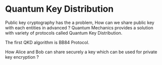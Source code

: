 # Quantum Key Distribution

Public key cryptography has the a problem, How can we share public key with each entities in advanced ? Quantum Mechanics provides a solution with variety of protocols called Quantum Key Distribution. 

The first QKD algorithm is BB84 Protocol.

How Alice and Bob can share securely a key which can be used for private key encryption ?
